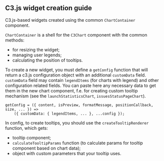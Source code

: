 ## **C3.js widget creation guide**

C3.js-based widgets created using the common `ChartContainer` component.

`ChartContainer` is a shell for the `C3Chart` component with the common methods:

- for resizing the widget;
- managing user legends;
- calculating the position of tooltips.

To create a new widget, you must define a `getConfig` function that will return a c3.js configuration object with an additional `customData` field.
`customData` field may contain `legendItems` (for charts with legend) and other configuration related fields.
You can paste here any necessary data to get them in the new chart component,
f.e. for creating custom tooltip mechanism (see the `launchStatisticsChart`, `issuesStatusPageChart`).

```
getConfig = ({ content, isPreview, formatMessage, positionCallback, size, ... }) =>
    ({ customData: { legendItems, ... }, ...config });
```

In config, to create tooltips, you should use the `createTooltipRenderer` function, which gets:

- tooltip component;
- `calculateTooltipParams` function (to calculate params for tooltip component based on chart data);
- object with custom parameters that your tooltip uses.
